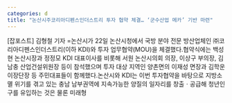 ```yaml
---
categories: d
title: "논산시주코리아디펜스인더스트리 투자 협약 체결… ‘군수산업 메카’ 기반 마련"
---
```

[잡포스트] 김형철 기자 =논산시가 22일 논산시청에서 국방 분야 전문 방산업체인 ㈜코리아디펜스인더스트리(이하 KDI)와 투자 업무협약(MOU)을 체결했다.협약식에는 백성현 논산시장과 정정모 KDI 대표이사를 비롯해 서원 논산시의회 의장, 이상구 부의장, 김남충 산업건설위원장 등이 참석했으며 투자 대상 지역인 양촌면의 이재성 면장과 김학운 이장단장 등 주민대표들이 함께했다.논산시와 KDI는 이번 투자협약을 바탕으로 지방소멸 위기를 겪고 있는 충남 남부권역에 지속가능한 양질의 일자리를 창출ㆍ공급해 청년인구를 유입하는 것은 물론 미래형